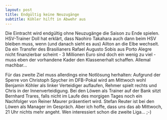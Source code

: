 ```yaml
---
layout: post
title: Endgültig keine Neuzugänge
subtitle: Köhler hilft in Abwehr aus
---
```


Die Eintracht wird endgültig ohne Neuzugänge die Saison zu Ende spielen. HSV-Trainer Doll hat erklärt, dass Naohiro Takahara auch dann beim HSV bleiben muss, wenn (und danach sieht es aus) Ailton an die Elbe wechselt. Da ein Transfer des Brasilianers Rafael Augusto Sobis aus Porto Alegre nicht finanzierbar scheint - 3 Millionen Euro sind doch ein wenig zu viel - muss eben der vorhandene Kader den Klassenerhalt schaffen. Allemal machbar...

Für das zweite Ziel muss allerdings eine Notlösung herhalten: Aufgrund der Sperre von Christoph Spycher im DFB-Pokal wird am Mittwoch wohl Benjamin Köhler als linker Verteidiger auflaufen, Rehmer spielt rechts und Chris in der Innenverteidigung. Bei den Löwen als Trainer auf der Bank sitzt Bernhard Trares, falls nicht im Laufe des morgigen Tages noch ein Nachfolger von Reiner Maurer präsentiert wird. Stefan Reuter ist bei den Löwen als Manager im Gespräch. Aber ich hoffe, dass uns das ab Mittwoch, 21 Uhr nichts mehr angeht. Wen interessiert schon die zweite Liga... ;-)
